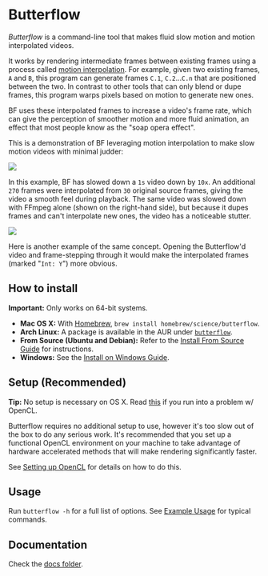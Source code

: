 # Butterflow
*Butterflow* is a command-line tool that makes fluid slow motion and motion interpolated videos.

It works by rendering intermediate frames between existing frames using a process called [motion interpolation](http://en.wikipedia.org/wiki/Motion_interpolation). For example, given two existing frames, `A` and `B`, this program can generate frames `C.1`, `C.2`...`C.n` that are positioned between the two. In contrast to other tools that can only blend or dupe frames, this program warps pixels based on motion to generate new ones.

BF uses these interpolated frames to increase a video's frame rate, which can give the perception of smoother motion and more fluid animation, an effect that most people know as the "soap opera effect".

This is a demonstration of BF leveraging motion interpolation to make slow motion videos with minimal judder:

![](http://srv.dthpham.me/static/bf-example-1.gif)

In this example, BF has slowed down a `1s` video down by `10x`. An additional `270` frames were interpolated from `30` original source frames, giving the video a smooth feel during playback. The same video was slowed down with FFmpeg alone (shown on the right-hand side), but because it dupes frames and can't interpolate new ones, the video has a noticeable stutter.

![](http://srv.dthpham.me/static/bf-example-2.gif)

Here is another example of the same concept. Opening the Butterflow'd video and frame-stepping through it would make the interpolated frames (marked "`Int: Y`") more obvious.

## How to install
**Important:** Only works on 64-bit systems.

* **Mac OS X:** With [Homebrew](http://brew.sh/), `brew install homebrew/science/butterflow`.
* **Arch Linux:** A package is available in the AUR under [`butterflow`](https://aur.archlinux.org/packages/butterflow/).
* **From Source (Ubuntu and Debian):** Refer to the [Install From Source Guide](https://github.com/dthpham/butterflow/blob/master/docs/Install-From-Source-Guide.md) for instructions.
* **Windows:** See the [Install on Windows Guide](https://github.com/dthpham/butterflow/blob/master/docs/Install-On-Windows-Guide.md).

## Setup (Recommended)
**Tip:** No setup is necessary on OS X. Read [this](https://github.com/dthpham/butterflow/blob/master/docs/Setting-Up-OpenCL.md#os-x-mavericks-and-newer) if you run into a problem w/ OpenCL.

Butterflow requires no additional setup to use, however it's too slow out of the box to do any serious work. It's recommended that you set up a functional OpenCL environment on your machine to take advantage of hardware accelerated methods that will make rendering significantly faster.

See [Setting up OpenCL](https://github.com/dthpham/butterflow/blob/master/docs/Setting-Up-OpenCL.md) for details on how to do this.

## Usage
Run `butterflow -h` for a full list of options. See [Example Usage](https://github.com/dthpham/butterflow/blob/master/docs/Example-Usage.md) for typical commands.

## Documentation
Check the [docs folder](https://github.com/dthpham/butterflow/tree/master/docs).

